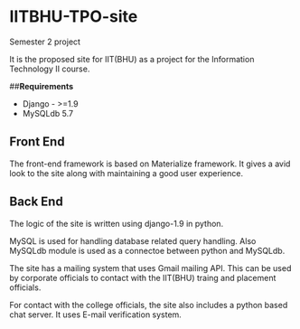 # IITBHU-TPO-site
Semester 2 project

It is the proposed site for IIT(BHU) as a project for the Information Technology II course.

##**Requirements**
* Django - >=1.9
* MySQLdb 5.7

## Front End
The front-end framework is based on Materialize framework. It gives a avid look to the site along with maintaining a good user experience.

## Back End
The logic of the site is written using django-1.9 in python.

MySQL is used for handling database related query handling. Also MySQLdb module is used as a connectoe between python and MySQLdb.

The site has a mailing system that uses Gmail mailing API. This can be used by corporate officials to contact with the IIT(BHU) traing and placement officials.

For contact with the college officials, the site also includes a python based chat server. It uses E-mail verification system.
